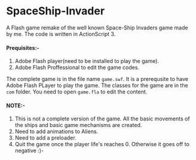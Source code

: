 # SpaceShip-Invader
A Flash game remake  of the well known Space-Ship Invaders game made by me. The code is written in ActionScript 3.

#### Prequisites:-
1. Adobe Flash player(need to be installed to play the game).
2. Adobe Flash Proffessional to edit the game codes.

The complete game is in the file name `game.swf`. It is a prerequsite to have Adobe Flash PLayer to play the game.
The classes for the game are in the `com` folder. You need to open `game.fla` to edit the content.

#### NOTE:-
1. This is not a complete version of the game. All the basic movements of the ships and basic game mechanisms are created.
2. Need to add animations to Aliens.
3. Need to add a preloader.
4. Quit the game once the player life's reaches 0. Otherwise it goes off to negative :)-
